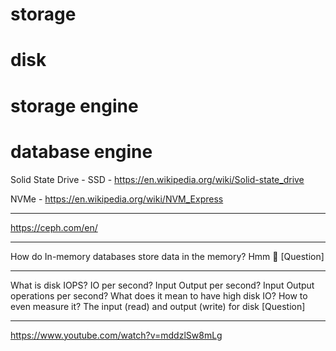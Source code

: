 # storage
# disk
# storage engine
# database engine

Solid State Drive - SSD - https://en.wikipedia.org/wiki/Solid-state_drive

NVMe - https://en.wikipedia.org/wiki/NVM_Express

---

https://ceph.com/en/

---

How do In-memory databases store data in the memory? Hmm 🤔 [Question]

---

What is disk IOPS? IO per second? Input Output per second? Input Output operations per second? What does it mean to have high disk IO? How to even measure it? The input (read) and output (write) for disk [Question]

---

https://www.youtube.com/watch?v=mddzlSw8mLg
